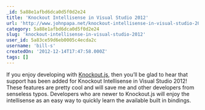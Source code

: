 ```yaml
---
_id: 5a88e1afbd6dca0d5f0d2e24
title: 'Knockout Intellisense in Visual Studio 2012'
url: 'http://www.johnpapa.net/knockout-intellisense-in-visual-studio-2012/'
category: 5a88e1afbd6dca0d5f0d2e24
slug: 'knockout-intellisense-in-visual-studio-2012'
user_id: 5a83ce59d6eb0005c4ecda2c
username: 'bill-s'
createdOn: '2012-12-14T17:47:58.000Z'
tags: []
---
```


If you enjoy developing with <a href="http://knockoutjs.com/" target="_blank">Knockout.js</a>, then you’ll be glad to hear that support has been added for Knockout Intellisense in Visual Studio 2012! These features are pretty cool and will save me and other developers from senseless typos. Developers who are newer to Knockout.js will enjoy the intellisense as an easy way to quickly learn the available built in bindings.
